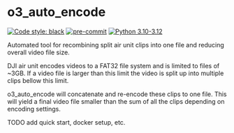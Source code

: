 # o3_auto_encode

[![Code style: black](https://img.shields.io/badge/code%20style-black-000000.svg)](https://github.com/psf/black)
[![pre-commit](https://img.shields.io/badge/pre--commit-enabled-brightgreen?logo=pre-commit&logoColor=white)](https://github.com/pre-commit/pre-commit)
[![Python 3.10-3.12](https://img.shields.io/badge/python-3.10%20|%203.11%20|%203.12-blue.svg)](https://www.python.org/downloads/release/python-3110/)


Automated tool for recombining split air unit clips into one file and reducing overall video file size.


DJI air unit encodes videos to a FAT32 file system and is limited to files of ~3GB.
If a video file is larger than this limit the video is split up into multiple clips bellow this limit.

o3_auto_encode will concatenate and re-encode these clips to one file.
This will yield a final video file smaller than the sum of all the clips depending on encoding settings.



TODO add quick start, docker setup, etc. 